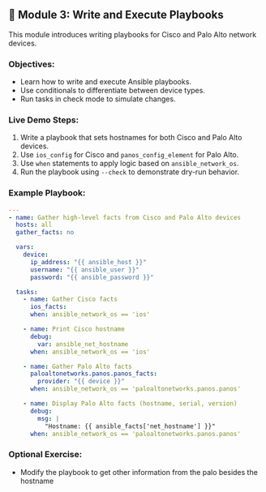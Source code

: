 ## 🧪 Module 3: Write and Execute Playbooks

This module introduces writing playbooks for Cisco and Palo Alto network devices.

### Objectives:
- Learn how to write and execute Ansible playbooks.
- Use conditionals to differentiate between device types.
- Run tasks in check mode to simulate changes.

### Live Demo Steps:
1. Write a playbook that sets hostnames for both Cisco and Palo Alto devices.
2. Use `ios_config` for Cisco and `panos_config_element` for Palo Alto.
3. Use `when` statements to apply logic based on `ansible_network_os`.
4. Run the playbook using `--check` to demonstrate dry-run behavior.

### Example Playbook:

```yaml
---
- name: Gather high-level facts from Cisco and Palo Alto devices
  hosts: all
  gather_facts: no

  vars:
    device:
      ip_address: "{{ ansible_host }}"
      username: "{{ ansible_user }}"
      password: "{{ ansible_password }}"

  tasks:
    - name: Gather Cisco facts
      ios_facts:
      when: ansible_network_os == 'ios'

    - name: Print Cisco hostname
      debug:
        var: ansible_net_hostname
      when: ansible_network_os == 'ios'

    - name: Gather Palo Alto facts
      paloaltonetworks.panos.panos_facts:
        provider: "{{ device }}"
      when: ansible_network_os == 'paloaltonetworks.panos.panos'

    - name: Display Palo Alto facts (hostname, serial, version)
      debug:
        msg: |
          "Hostname: {{ ansible_facts['net_hostname'] }}"
      when: ansible_network_os == 'paloaltonetworks.panos.panos'
```

### Optional Exercise:
- Modify the playbook to get other information from the palo besides the hostname